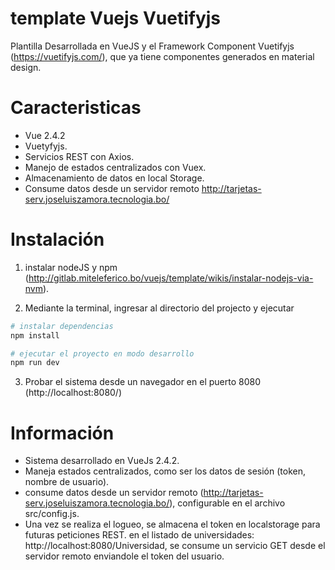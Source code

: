 # template Vuejs Vuetifyjs

Plantilla Desarrollada en VueJS y el Framework Component Vuetifyjs (https://vuetifyjs.com/), que ya tiene componentes generados en material design.


# Caracteristicas

* Vue 2.4.2
* Vuetyfyjs.
* Servicios REST con Axios.
* Manejo de estados centralizados con Vuex.
* Almacenamiento de datos en local Storage.
* Consume datos desde un servidor remoto http://tarjetas-serv.joseluiszamora.tecnologia.bo/


# Instalación

1. instalar nodeJS y npm (http://gitlab.miteleferico.bo/vuejs/template/wikis/instalar-nodejs-via-nvm).

2. Mediante la terminal, ingresar al directorio del projecto y ejecutar

``` bash
# instalar dependencias
npm install

# ejecutar el proyecto en modo desarrollo
npm run dev

```

3. Probar el sistema desde un navegador en el puerto 8080 (http://localhost:8080/)

# Información

* Sistema desarrollado en VueJs 2.4.2.
* Maneja estados centralizados, como ser los datos de sesión (token, nombre de usuario).
* consume datos desde un servidor remoto (http://tarjetas-serv.joseluiszamora.tecnologia.bo/), configurable en el archivo src/config.js.
* Una vez se realiza el logueo, se almacena el token en localstorage para futuras peticiones REST.
en el listado de universidades: http://localhost:8080/Universidad, se consume un servicio GET desde el servidor remoto enviandole el token del usuario.